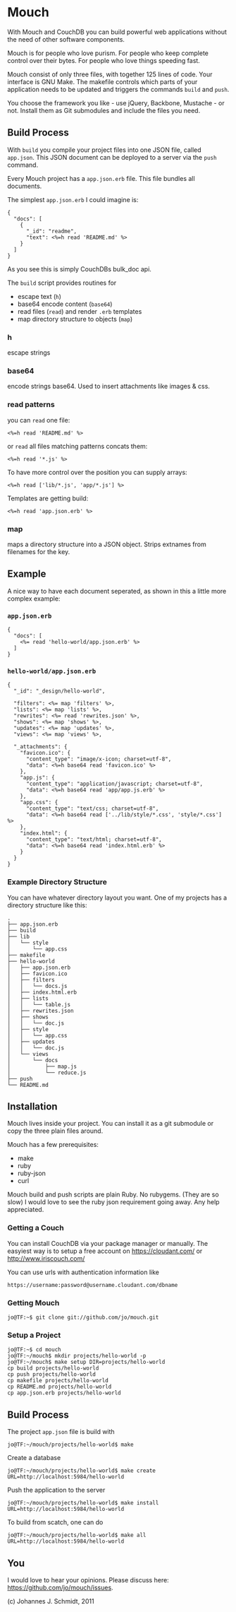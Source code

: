 Mouch
=====

With Mouch and CouchDB you can build powerful web applications
without the need of other software components.

Mouch is for people who love purism. For people who keep complete control over
their bytes. For people who love things speeding fast.

Mouch consist of only three files, with together 125 lines of code.
Your interface is GNU Make.
The makefile controls which parts of your application needs to be updated
and triggers the commands `build` and `push`.

You choose the framework you like - use jQuery, Backbone, Mustache - or not.
Install them as Git submodules and include the files you need.


Build Process
-------------

With `build` you compile your project files into one JSON file, called `app.json`.
This JSON document can be deployed to a server via the `push` command.

Every Mouch project has a `app.json.erb` file. This file bundles all documents.

The simplest `app.json.erb` I could imagine is:

    {
      "docs": [
        {
          "_id": "readme",
          "text": <%=h read 'README.md' %>
        }
      ]
    }

As you see this is simply CouchDBs bulk\_doc api.

The `build` script provides routines for

* escape text (`h`)
* base64 encode content (`base64`)
* read files (`read`) and render `.erb` templates
* map directory structure to objects (`map`)


### h

escape strings


### base64

encode strings base64. Used to insert attachments like images & css.


### read patterns

you can `read` one file:

    <%=h read 'README.md' %>

or `read` all files matching patterns concats them:

    <%=h read '*.js' %>

To have more control over the position you can supply arrays:

    <%=h read ['lib/*.js', 'app/*.js'] %>

Templates are getting build:

    <%=h read 'app.json.erb' %>


### map

maps a directory structure into a JSON object.
Strips extnames from filenames for the key.



Example
-------

A nice way to have each document seperated, as shown in this a little more complex example:

### `app.json.erb`

    {
      "docs": [
        <%= read 'hello-world/app.json.erb' %>
      ]
    }


### `hello-world/app.json.erb`

    {
      "_id": "_design/hello-world",
    
      "filters": <%= map 'filters' %>,
      "lists": <%= map 'lists' %>,
      "rewrites": <%= read 'rewrites.json' %>,
      "shows": <%= map 'shows' %>,
      "updates": <%= map 'updates' %>,
      "views": <%= map 'views' %>,
    
      "_attachments": {
        "favicon.ico": {
          "content_type": "image/x-icon; charset=utf-8",
          "data": <%=h base64 read 'favicon.ico' %>
        },
        "app.js": {
          "content_type": "application/javascript; charset=utf-8",
          "data": <%=h base64 read 'app/app.js.erb' %>
        },
        "app.css": {
          "content_type": "text/css; charset=utf-8",
          "data": <%=h base64 read ['../lib/style/*.css', 'style/*.css'] %>
        },
        "index.html": {
          "content_type": "text/html; charset=utf-8",
          "data": <%=h base64 read 'index.html.erb' %>
        }
      }
    }


### Example Directory Structure

You can have whatever directory layout you want.
One of my projects has a directory structure like this:

    .
    ├── app.json.erb
    ├── build
    ├── lib
    │   └── style
    │       └── app.css
    ├── makefile
    ├── hello-world
    │   ├── app.json.erb
    │   ├── favicon.ico
    │   ├── filters
    │   │   └── docs.js
    │   ├── index.html.erb
    │   ├── lists
    │   │   └── table.js
    │   ├── rewrites.json
    │   ├── shows
    │   │   └── doc.js
    │   ├── style
    │   │   └── app.css
    │   ├── updates
    │   │   └── doc.js
    │   └── views
    │       └── docs
    │           ├── map.js
    │           └── reduce.js
    ├── push
    └── README.md



Installation
------------

Mouch lives inside your project. You can install it as a git submodule or copy the three plain files around.

Mouch has a few prerequisites:

* make
* ruby
* ruby-json
* curl

Mouch build and push scripts are plain Ruby. No rubygems. (They are so slow)
I would love to see the ruby json requirement going away. Any help appreciated.


### Getting a Couch

You can install CouchDB via your package manager or manually.
The easyiest way is to setup a free account on
https://cloudant.com/ or http://www.iriscouch.com/

You can use urls with authentication information like
  
    https://username:password@username.cloudant.com/dbname


### Getting Mouch

    jo@TF:~$ git clone git://github.com/jo/mouch.git

### Setup a Project

    jo@TF:~$ cd mouch
    jo@TF:~/mouch$ mkdir projects/hello-world -p
    jo@TF:~/mouch$ make setup DIR=projects/hello-world
    cp build projects/hello-world
    cp push projects/hello-world
    cp makefile projects/hello-world
    cp README.md projects/hello-world
    cp app.json.erb projects/hello-world


Build Process
-------------

The project `app.json` file is build with

    jo@TF:~/mouch/projects/hello-world$ make


Create a database

    jo@TF:~/mouch/projects/hello-world$ make create URL=http://localhost:5984/hello-world


Push the application to the server

    jo@TF:~/mouch/projects/hello-world$ make install URL=http://localhost:5984/hello-world


To build from scatch, one can do

    jo@TF:~/mouch/projects/hello-world$ make all URL=http://localhost:5984/hello-world


You
---

I would love to hear your opinions. Please discuss here: https://github.com/jo/mouch/issues.



(c) Johannes J. Schmidt, 2011
